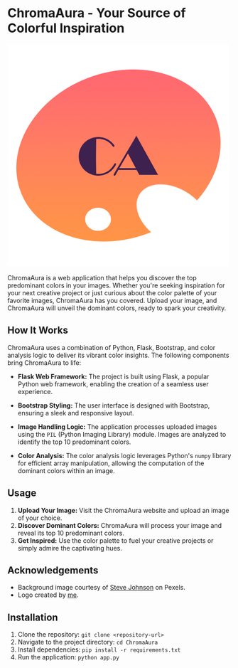 # ChromaAura - Your Source of Colorful Inspiration

![ChromaAura Logo](static/img/logo.png)

ChromaAura is a web application that helps you discover the top predominant colors in your images. Whether you're seeking inspiration for your next creative project or just curious about the color palette of your favorite images, ChromaAura has you covered. Upload your image, and ChromaAura will unveil the dominant colors, ready to spark your creativity.

## How It Works

ChromaAura uses a combination of Python, Flask, Bootstrap, and color analysis logic to deliver its vibrant color insights. The following components bring ChromaAura to life:

- **Flask Web Framework:** The project is built using Flask, a popular Python web framework, enabling the creation of a seamless user experience.

- **Bootstrap Styling:** The user interface is designed with Bootstrap, ensuring a sleek and responsive layout.

- **Image Handling Logic:** The application processes uploaded images using the `PIL` (Python Imaging Library) module. Images are analyzed to identify the top 10 predominant colors.

- **Color Analysis:** The color analysis logic leverages Python's `numpy` library for efficient array manipulation, allowing the computation of the dominant colors within an image.

## Usage

1. **Upload Your Image:** Visit the ChromaAura website and upload an image of your choice.
2. **Discover Dominant Colors:** ChromaAura will process your image and reveal its top 10 predominant colors.
3. **Get Inspired:** Use the color palette to fuel your creative projects or simply admire the captivating hues.

## Acknowledgements

- Background image courtesy of [Steve Johnson](https://www.pexels.com/photo/selective-focus-photography-of-paintbrush-near-paint-pallet-1047540/) on Pexels.
- Logo created by [me](https://www.linkedin.com/in/victor-martino-446765140/).

## Installation

1. Clone the repository: `git clone <repository-url>`
2. Navigate to the project directory: `cd ChromaAura`
3. Install dependencies: `pip install -r requirements.txt`
4. Run the application: `python app.py`
